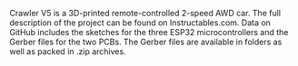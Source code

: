Crawler V5 is a 3D-printed remote-controlled 2-speed AWD car. 
The full description of the project can be found on Instructables.com.
Data on GitHub includes the sketches for the three ESP32 microcontrollers and the Gerber files for the two PCBs.
The Gerber files are available in folders as well as packed in .zip archives.
